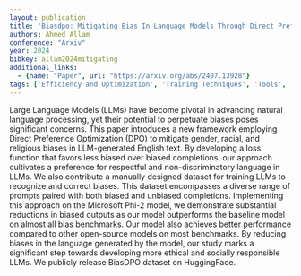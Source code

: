 ```yaml
---
layout: publication
title: 'Biasdpo: Mitigating Bias In Language Models Through Direct Preference Optimization'
authors: Ahmed Allam
conference: "Arxiv"
year: 2024
bibkey: allam2024mitigating
additional_links:
  - {name: "Paper", url: "https://arxiv.org/abs/2407.13928"}
tags: ['Efficiency and Optimization', 'Training Techniques', 'Tools', 'Reinforcement Learning', 'Ethics and Bias', 'Prompting']
---
```

Large Language Models (LLMs) have become pivotal in advancing natural
language processing, yet their potential to perpetuate biases poses significant
concerns. This paper introduces a new framework employing Direct Preference
Optimization (DPO) to mitigate gender, racial, and religious biases in
LLM-generated English text. By developing a loss function that favors less
biased over biased completions, our approach cultivates a preference for
respectful and non-discriminatory language in LLMs. We also contribute a
manually designed dataset for training LLMs to recognize and correct biases.
This dataset encompasses a diverse range of prompts paired with both biased and
unbiased completions. Implementing this approach on the Microsoft Phi-2 model,
we demonstrate substantial reductions in biased outputs as our model
outperforms the baseline model on almost all bias benchmarks. Our model also
achieves better performance compared to other open-source models on most
benchmarks. By reducing biases in the language generated by the model, our
study marks a significant step towards developing more ethical and socially
responsible LLMs. We publicly release BiasDPO dataset on HuggingFace.
